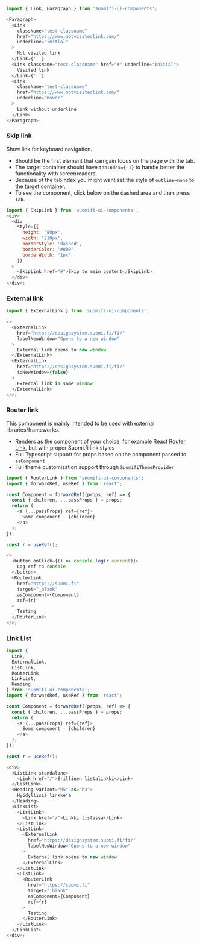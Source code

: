 ```js
import { Link, Paragraph } from 'suomifi-ui-components';

<Paragraph>
  <Link
    className="test-classname"
    href="https://www.notvisitedlink.com/"
    underline="initial"
  >
    Not visited link
  </Link>{' '}
  <Link className="test-classname" href="#" underline="initial">
    Visited link
  </Link>{' '}
  <Link
    className="test-classname"
    href="https://www.notvisitedlink.com/"
    underline="hover"
  >
    Link without underline
  </Link>
</Paragraph>;
```

### Skip link

Show link for keyboard navigation.

- Should be the first element that can gain focus on the page with the tab.
- The target container should have `tabIndex={-1}` to handle better the functionality with screenreaders.
- Because of the tabIndex you might want set the style of `outline=none` to the target container.
- To see the component, click below on the dashed area and then press `Tab`.

```js
import { SkipLink } from 'suomifi-ui-components';
<div>
  <div
    style={{
      height: '80px',
      width: '210px',
      borderStyle: 'dashed',
      borderColor: '#000',
      borderWidth: '1px'
    }}
  >
    <SkipLink href="#">Skip to main content</SkipLink>
  </div>
</div>;
```

### External link

```js
import { ExternalLink } from 'suomifi-ui-components';

<>
  <ExternalLink
    href="https://designsystem.suomi.fi/fi/"
    labelNewWindow="Opens to a new window"
  >
    External link opens to new window
  </ExternalLink>
  <ExternalLink
    href="https://designsystem.suomi.fi/fi/"
    toNewWindow={false}
  >
    External link in same window
  </ExternalLink>
</>;
```

### Router link

This component is mainly intended to be used with external libraries/frameworks.

- Renders as the component of your choice, for example <a href="https://reactrouter.com/docs/en/v6/components/link" target="_blank">React Router Link</a>, but with proper Suomi.fi link styles
- Full Typescript support for props based on the component passed to `asComponent`
- Full theme customisation support through `SuomifiThemeProvider`

```js
import { RouterLink } from 'suomifi-ui-components';
import { forwardRef, useRef } from 'react';

const Component = forwardRef((props, ref) => {
  const { children, ...passProps } = props;
  return (
    <a {...passProps} ref={ref}>
      Some component - {children}
    </a>
  );
});

const r = useRef();

<>
  <button onClick={() => console.log(r.current)}>
    Log ref to console
  </button>
  <RouterLink
    href="https://suomi.fi"
    target="_blank"
    asComponent={Component}
    ref={r}
  >
    Testing
  </RouterLink>
</>;
```

### Link List

```js
import {
  Link,
  ExternalLink,
  ListLink,
  RouterLink,
  LinkList,
  Heading
} from 'suomifi-ui-components';
import { forwardRef, useRef } from 'react';

const Component = forwardRef((props, ref) => {
  const { children, ...passProps } = props;
  return (
    <a {...passProps} ref={ref}>
      Some component - {children}
    </a>
  );
});

const r = useRef();

<div>
  <ListLink standalone>
    <Link href="/">Erillinen listalinkki</Link>
  </ListLink>
  <Heading variant="h5" as="h3">
    Hyödyllisiä linkkejä
  </Heading>
  <LinkList>
    <ListLink>
      <Link href="/">Linkki listassa</Link>
    </ListLink>
    <ListLink>
      <ExternalLink
        href="https://designsystem.suomi.fi/fi/"
        labelNewWindow="Opens to a new window"
      >
        External link opens to new window
      </ExternalLink>
    </ListLink>
    <ListLink>
      <RouterLink
        href="https://suomi.fi"
        target="_blank"
        asComponent={Component}
        ref={r}
      >
        Testing
      </RouterLink>
    </ListLink>
  </LinkList>
</div>;
```
